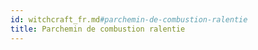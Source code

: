 ```yaml
---
id: witchcraft_fr.md#parchemin-de-combustion-ralentie
title: Parchemin de combustion ralentie
---
```


